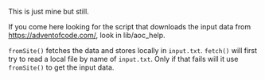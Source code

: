 This is just mine but still.

If you come here looking for the script that downloads the input data from https://adventofcode.com/,
look in lib/aoc_help.

`fromSite()` fetches the data and stores locally in `input.txt`.
`fetch()` will first try to read a local file by name of `input.txt`. Only if that fails will it use `fromSite()` to get the input data.